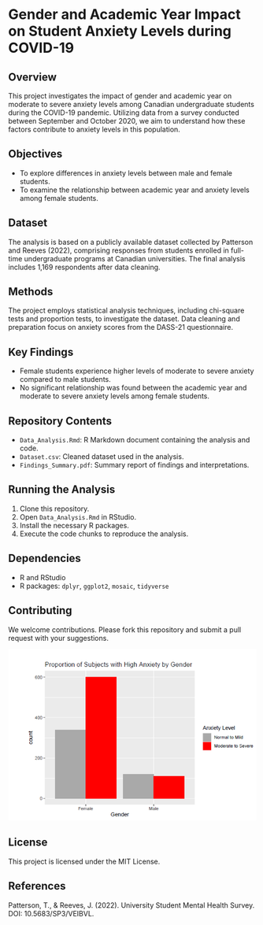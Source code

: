 # Gender and Academic Year Impact on Student Anxiety Levels during COVID-19

## Overview
This project investigates the impact of gender and academic year on moderate to severe anxiety levels among Canadian undergraduate students during the COVID-19 pandemic. Utilizing data from a survey conducted between September and October 2020, we aim to understand how these factors contribute to anxiety levels in this population.

## Objectives
- To explore differences in anxiety levels between male and female students.
- To examine the relationship between academic year and anxiety levels among female students.

## Dataset
The analysis is based on a publicly available dataset collected by Patterson and Reeves (2022), comprising responses from students enrolled in full-time undergraduate programs at Canadian universities. The final analysis includes 1,169 respondents after data cleaning.

## Methods
The project employs statistical analysis techniques, including chi-square tests and proportion tests, to investigate the dataset. Data cleaning and preparation focus on anxiety scores from the DASS-21 questionnaire.

## Key Findings
- Female students experience higher levels of moderate to severe anxiety compared to male students.
- No significant relationship was found between the academic year and moderate to severe anxiety levels among female students.

## Repository Contents
- `Data_Analysis.Rmd`: R Markdown document containing the analysis and code.
- `Dataset.csv`: Cleaned dataset used in the analysis.
- `Findings_Summary.pdf`: Summary report of findings and interpretations.

## Running the Analysis
1. Clone this repository.
2. Open `Data_Analysis.Rmd` in RStudio.
3. Install the necessary R packages.
4. Execute the code chunks to reproduce the analysis.

## Dependencies
- R and RStudio
- R packages: `dplyr`, `ggplot2`, `mosaic`, `tidyverse`

## Contributing
We welcome contributions. Please fork this repository and submit a pull request with your suggestions.

![Gender](hyp_test_anxiety.png "Proportions by gender")

## License
This project is licensed under the MIT License.

## References
Patterson, T., & Reeves, J. (2022). University Student Mental Health Survey. DOI: 10.5683/SP3/VEIBVL.
